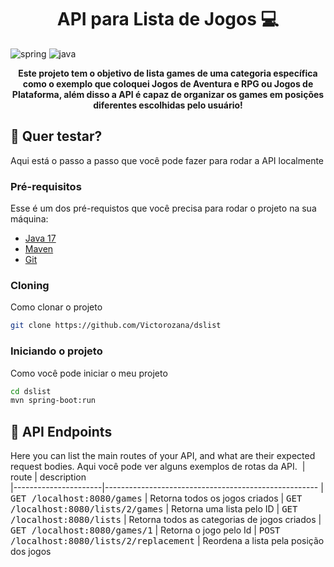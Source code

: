 [JAVA_BADGE]:https://img.shields.io/badge/java-%23ED8B00.svg?style=for-the-badge&logo=openjdk&logoColor=white
[SPRING_BADGE]: https://img.shields.io/badge/spring-%236DB33F.svg?style=for-the-badge&logo=spring&logoColor=white


<h1 align="center" style="font-weight: bold;">API para Lista de Jogos 💻</h1>

![spring][SPRING_BADGE]
![java][JAVA_BADGE]


<p align="center">
  <b>Este projeto tem o objetivo de lista games de uma categoria específica como o exemplo que coloquei Jogos de Aventura e RPG ou Jogos de Plataforma, além disso a API é capaz de organizar os games em posições diferentes escolhidas pelo usuário!</b>
</p>

<h2 id="started">🚀 Quer testar?</h2>

Aqui está o passo a passo que você pode fazer para rodar a API localmente

<h3>Pré-requisitos</h3>

Esse é um dos pré-requistos que você precisa para rodar o projeto na sua máquina:

- [Java 17](https://www.oracle.com/java/technologies/javase/jdk17-archive-downloads.html)  
- [Maven](https://maven.apache.org/)  
- [Git](https://git-scm.com/)
  
<h3>Cloning</h3>

Como clonar o projeto

```bash
git clone https://github.com/Victorozana/dslist
```

<h3>Iniciando o projeto</h3>

Como você pode iniciar o meu projeto

```bash
cd dslist
mvn spring-boot:run
``````


<h2 id="routes">📍 API Endpoints</h2>

Here you can list the main routes of your API, and what are their expected request bodies.
Aqui você pode ver alguns exemplos de rotas da API. 
​
| route               | description                                          
|----------------------|-----------------------------------------------------
| <kbd>GET /localhost:8080/games</kbd>     | Retorna todos os jogos criados
| <kbd>GET /localhost:8080/lists/2/games</kbd>     | Retorna uma lista pelo ID
| <kbd>GET /localhost:8080/lists</kbd>     | Retorna todos as categorias de jogos criados
| <kbd>GET /localhost:8080/games/1</kbd>     | Retorna o jogo pelo Id 
| <kbd>POST /localhost:8080/lists/2/replacement</kbd>     | Reordena a lista pela posição dos jogos

